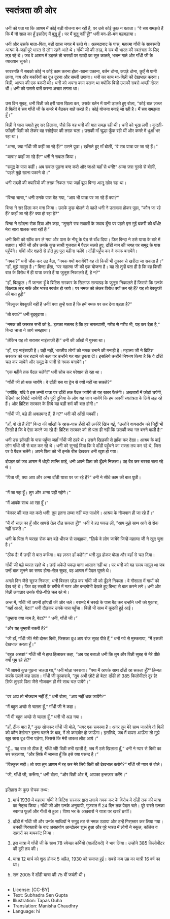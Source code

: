 # स्वतंत्रता की ओर

##
धनी को पता था कि आश्रम में कोई बड़ी योजना बन रही है, पर उसे कोई कुछ न बताता। “वे सब समझते हैं कि मैं नौ साल का हूँ इसलिए मैं बुद्धू हूँ। पर मैं बुद्धू नहीं हूँ!” धनी मन-ही-मन बड़बड़ाया। 

धनी और उसके माता-पिता, बड़ी ख़ास जगह में रहते थे। अहमदाबाद के पास, महात्मा गाँधी के साबरमति आश्रम में-जहाँ पूरे भारत से लोग रहने आते थे। गाँधी जी की तरह, वे सब भी भारत की स्वतंत्रता के लिए लड़ रहे थे। जब वे आश्रम में ठहरते तो चरखों पर खादी का सूत कातते, भजन गाते और गाँधी जी के व्याख्यान सुनते। 

साबरमति में सबको कोई न कोई काम करना होता-खाना पकाना, बर्तन धोना, कपड़े धोना, कुएँ से पानी लाना, गाय और बकरियों का दूध दुहना और सब्ज़ी उगाना। धनी का काम था-बिन्नी की देखभाल करना। बिन्नी, आश्रम की एक बकरी थी। धनी को अपना काम पसन्द था क्योंकि बिन्नी उसकी सबसे अच्छी दोस्त थी। धनी को उससे बातें करना अच्छा लगता था। 

##
उस दिन सुबह, धनी बिन्नी को हरी घास खिला कर, उसके बर्तन में पानी डालते हुए बोला, “कोई बात ज़रूर है बिन्नी! वे सब गाँधी जी के कमरे में बैठकर बातें करते हैं। कोई योजना बनाई जा रही है। मैं सब समझता हूँ।“ 

बिन्नी ने घास चबाते हुए सर हिलाया, जैसे कि वह धनी की बात समझ रही थी। धनी को भूख लगी। कूदती-फाँदती बिन्नी को लेकर वह रसोईघर की तरफ़ चला। उसकी माँ चूल्हा फूँक रही थीं और कमरे में धुआँ भर रहा था। 

”अम्मा, क्या गाँधी जी कहीं जा रहे हैं?“ उसने पूछा। खाँसते हुए माँ बोलीं, ”वे सब यात्रा पर जा रहे हैं।“ 

”यात्रा? कहाँ जा रहे हैं?“ धनी ने सवाल किया। 

”समुद्र के पास कहीं। अब सवाल पूछना बन्द करो और जाओ यहाँ से धनी!“ अम्मा ज़रा गुस्से से बोलीं, ”पहले मुझे खाना पकाने दो।“ 

धनी सब्ज़ी की क्यारियों की तरफ़ निकल गया जहाँ बूढ़ा बिन्दा आलू खोद रहा था। 

##
”बिन्दा चाचा,“ धनी उनके पास बैठ गया, ”आप भी यात्रा पर जा रहे हैं क्या?“ 

बिन्दा ने सर हिला कर मना किया। उसके कुछ बोलने से पहले धनी ने उतावला होकर पूछा, ”कौन जा रहे हैं? कहाँ जा रहे हैं? क्या हो रहा है?“ 

बिन्दा ने खोदना रोक दिया और कहा, ”तुम्हारे सब सवालों के जवाब दूँगा पर पहले इस मुई बकरी को बाँधो! मेरा सारा पालक चबा रही है!“ 

धनी बिन्नी को खींच कर ले गया और पास के नीबू के पेड़ से बाँध दिया। फिर बिन्दा ने उसे यात्रा के बारे में बताया। गाँधी जी और उनके कुछ साथी गुजरात में पैदल चलते हुए, दाँडी नाम की जगह पर समुद्र के पास पहुँचेंगे। गाँवों और शहरों से होते हुए पूरा महीना चलेंगे। दाँडी पहुँच कर वे नमक बनायेंगे। 

”नमक?“ धनी चौंक कर उठ बैठा, ”नमक क्यों बनायेंगे? वह तो किसी भी दुकान से खरीदा जा सकता है।“  ”हाँ, मुझे मालूम है।“ बिन्दा हँसा, ”पर महात्मा जी की एक योजना है। यह तो तुम्हें पता ही है कि वह किसी बात के विरोध में ही यात्रा करते हैं या जुलूस निकालते हैं, है न?“ 

”हाँ, बिल्कुल। मैं जानता हूँ वे ब्रिटिश सरकार के खिलाफ़ सत्याग्रह के जुलूस निकालते हैं जिससे कि उनके खिलाफ़ लड़ सकें और भारत स्वतंत्र हो जाये। पर नमक को लेकर विरोध क्यों कर रहे हैं? यह तो बेवकूफ़ी की बात हुई!“ 

”बिल्कुल बेवकूफ़ी नहीं है धनी! क्या तुम्हें पता है कि हमें नमक पर कर देना पड़ता है?“ 

”तो क्या?“ धनी बुदबुदाया। 

”नमक की ज़रूरत सभी को है...इसका मतलब है कि हर भारतवासी, गरीब से गरीब भी, यह कर देता है,“ बिन्दा चाचा ने आगे समझाया। 

”लेकिन यह तो सरासर नाइंसाफ़ी है!“ धनी की आँखों में गुस्सा था। 

”हाँ, यह नाइंसाफ़ी है। यही नहीं, भारतीय लोगों को नमक बनाने की मनाही है। महात्मा जी ने ब्रिटिश सरकार को कर हटाने को कहा पर उन्होंने यह बात ठुकरा दी। इसलिये उन्होंने निश्‍चय किया है कि वे दाँडी चल कर जायेंगे और समुद्र के पानी से नमक बनायेंगे।“ 

”एक महीने तक पैदल चलेंगे!“ धनी सोच कर परेशान हो रहा था। 

”गाँधी जी तो थक जायेंगे। वे दाँडी बस या ट्रेन से क्यों नहीं जा सकते?“ 

”क्योंकि, यदि वे इस लम्बी यात्रा पर दाँडी तक पैदल जायेंगे तो यह खबर फैलेगी। अखबारों में फ़ोटो छपेंगी, रेडियो पर रिपोर्ट जायेगी! और पूरी दुनिया के लोग यह जान जायेंगे कि हम अपनी स्वतंत्रता के लिये लड़ रहे हैं। और ब्रिटिश सरकार के लिये यह बड़ी शर्म की बात होगी।“ 

”गाँधी जी, बड़े ही अक्लमन्द हैं, हैं न?“ धनी की आँखें चमकीं। 

”हाँ, वो तो हैं ही!“ बिन्दा की आँखों के आस-पास हँसी की लकीरें खिंच गईं, ”उन्होंने वायसरॉय को चिट्ठी भी लिखी है कि वे ऐसा करने जा रहे हैं! ब्रिटिश सरकार को तो पता ही नहीं कि उसकी क्या गत बनने वाली है!“ 

धनी उस झोंपड़ी के पास पहुँचा जहाँ गाँधी जी ठहरे थे। उसने खिड़की से झाँक कर देखा। आश्रम के कई लोग गाँधी जी से बात कर रहे थे। धनी को सुनाई दिया कि वे दाँडी पहुँचने का रास्ता तय कर रहे थे, जिस पर वे पैदल चलेंगे। अपने पिता को भी इनके बीच देखकर धनी खुश हो गया। 

दोपहर को जब आश्रम में थोड़ी शान्ति छाई, धनी अपने पिता को ढूँढने निकला। वह बैठ कर चरखा चला रहे थे। 

”पिता जी, क्या आप और अम्मा दाँडी यात्रा पर जा रहे हैं?“ धनी ने सीधे काम की बात पूछी। 

##
”मैं जा रहा हूँ। तुम और अम्मा यहीं रहोगे।“ 

”मैं आपके साथ आ रहा हूँ।“ 

”बेकार की बात मत करो धनी! तुम इतना लम्बा नहीं चल पाओगे। आश्रम के नौजवान ही जा रहे हैं।“ 

”मैं नौ साल का हूँ और आपसे तेज़ दौड़ सकता हूँ!“  धनी ने हठ पकड़ ली, ”आप मुझे साथ आने से रोक नहीं सकते।“ 

धनी के पिता ने चरखा रोक कर बड़े धीरज से समझाया, ”स़िर्फ वे लोग जायेंगे जिन्हें महात्मा जी ने खुद चुना है।” 

”ठीक है! मैं उन्हीं से बात करूँगा। वह ज़रूर हाँ कहेंगे!“ धनी दृढ़ होकर बोला और वहाँ से चल दिया। 

गाँधी जी बड़े व्यस्त रहते थे। उन्हें अकेले पकड़ पाना आसान नहीं था। पर धनी को वह समय मालूम था जब उन्हें बात सुनने का समय होगा-रोज़ सुबह, वह आश्रम में पैदल घूमते थे। 

अगले दिन जैसे सूरज निकला, धनी बिस्तर छोड़ कर गाँधी जी को ढूँढने निकला। वे गौशाला में गायों को देख रहे थे। फिर वह सब्ज़ी के बगीचे में मटर और बन्दगोभी देखते हुए बिन्दा से बात करने लगे। धनी और बिन्नी लगातार उनके पीछे-पीछे चल रहे थे। 

अन्त में, गाँधी जी अपनी झोंपड़ी की ओर चले। बरामदे में चरखे के पास बैठ कर उन्होंने धनी को पुकारा, ”यहाँ आओ, बेटा!“ धनी दौड़कर उनके पास पहुँचा। बिन्नी भी साथ में कूदती हुई आई। 

”तुम्हारा क्या नाम है, बेटा?“ ” धनी, गाँधी जी।“ 

”और यह तुम्हारी बकरी है?“ 

”जी हाँ, गाँधी जी! मेरी दोस्त बिन्नी, जिसका दूध आप रोज़ सुबह पीते हैं,“ धनी गर्व से मुस्कराया, ”मैं इसकी देखभाल करता हूँ।“ 

”बहुत अच्छा!“ गाँधी जी ने हाथ हिलाकर कहा, ”अब यह बताओ धनी कि तुम और बिन्नी सुबह से मेरे पीछे क्यों घूम रहे हो?“ 

”मैं आपसे कुछ पूछना चाहता था,“ धनी थोड़ा घबराया। ”क्या मैं आपके साथ दाँडी आ सकता हूँ?“ हिम्मत करके उसने कह डाला। गाँधी जी मुस्कराये, ”तुम अभी छोटे हो बेटा! दाँडी तो 385 किलोमीटर दूर है! स़िर्फ तुम्हारे पिता जैसे नौजवान ही मेरे साथ चल पायेंगे।“ 

##
”पर आप तो नौजवान नहीं हैं,“ धनी बोला, ”आप नहीं थक जायेंगे?“ 

”मैं बहुत अच्छे से चलता हूँ,“ गाँधी जी ने कहा। 

”मैं भी बहुत अच्छे से चलता हूँ,“ धनी भी अड़ गया। 

”हाँ, ठीक बात है,“ कुछ सोचकर गाँधी जी बोले, ”मगर एक समस्या है। अगर तुम मेरे साथ जाओगे तो बिन्नी को कौन देखेगा? इतना चलने के बाद, मैं तो कमज़ोर हो जाऊँगा। इसलिये, जब मैं वापस आऊँगा तो मुझे खूब सारा दूध पीना पड़ेगा, जिससे कि मेरी ताकत लौट आये।“ 

”हूँ... यह बात तो ठीक है, गाँधी जी! बिन्नी तभी खाती है, जब मैं उसे खिलाता हूँ,“ धनी ने प्यार से बिन्नी का सर सहलाया, ”और स़िर्फ मैं जानता हूँ कि इसे क्या पसन्द है।“ 

”बिल्कुल सही। तो क्या तुम आश्रम में रह कर मेरे लिये बिन्नी की देखभाल करोगे?“ गाँधी जी प्यार से बोले। 

”जी, गाँधी जी, करूँगा,“ धनी बोला, ”और बिन्नी और मैं, आपका इन्तज़ार करेंगे।“ 

##
इतिहास के कुछ रोचक तथ्य:

1. मार्च 1930 में महात्मा गाँधी ने ब्रिटिश सरकार द्वारा लगाये नमक कर के विरोध में दाँडी तक की यात्रा का नेतृत्व किया। गाँधी जी और उनके अनुयायी, गुजरात में 24 दिन तक पैदल चले। पूरे रास्ते उनका स्वागत फूलों और गीतों से हुआ। विश्‍व भर के अखबारों ने यात्रा पर खबरें छापीं। 

2. दाँडी में गाँधी जी और उनके साथियों ने समुद्र तट से नमक उठाया और उन्हें गिरफ़्तार कर लिया गया। उनकी गिरफ़्तारी के बाद असहयोग आन्दोलन शुरू हुआ और पूरे भारत में लोगों ने स्कूल, कॉलेज व दफ़्तरों का बायकॉट किया। 

3. इस यात्रा में गाँधी जी के साथ 78 स्वेच्छा कर्मियों (वालंटियरों) ने भाग लिया। उन्होंने 385 किलोमीटर की दूरी तय की। 

4. यात्रा 12 मार्च को शुरू होकर 5 अप्रैल, 1930 को समाप्त हुई। सबसे कम उम्र का यात्री 16 वर्ष का था। 

5. सन 2005 में दाँडी यात्रा की 75 वीं जयंती थी। 

##
* License: [CC-BY]
* Text: Subhadra Sen Gupta
* Illustration: Tapas Guha
* Translation: Manisha Chaudhry
* Language: hi
